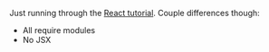 Just running through the [React tutorial](http://facebook.github.io/react/docs/tutorial.html). Couple differences though:

- All require modules
- No JSX